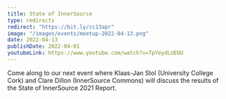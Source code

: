 ```yaml
---
title: State of InnerSource
type: redirects
redirect: "https://bit.ly/cc13apr"
image: "/images/events/meetup-2022-04-13.png"
date: 2022-04-13
publishDate: 2022-04-01
youtubeLink: https://www.youtube.com/watch?v=TpYeydLUEOU
---
```


Come along to our next event where Klaas-Jan Stol (University College Cork) and Clare Dillon (InnerSource Commons) will discuss the results of the State of InnerSource 2021 Report.
